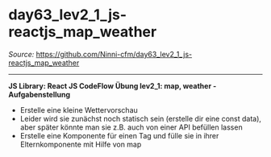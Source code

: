 # day63_lev2_1_js-reactjs_map_weather

_Source:_ https://github.com/Ninni-cfm/day63_lev2_1_js-reactjs_map_weather

---

**JS Library: React JS CodeFlow Übung lev2_1: map, weather - Aufgabenstellung**

-   Erstelle eine kleine Wettervorschau
-   Leider wird sie zunächst noch statisch sein (erstelle dir eine const data), aber später könnte man sie z.B. auch von einer API befüllen lassen
-   Erstelle eine Komponente für einen Tag und fülle sie in ihrer Elternkomponente mit Hilfe von map
